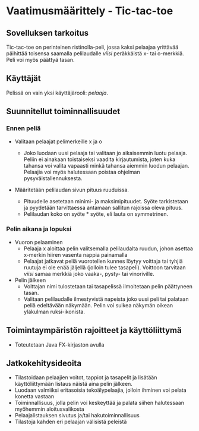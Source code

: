 # Vaatimusmäärittely - Tic-tac-toe

## Sovelluksen tarkoitus

Tic-tac-toe on perinteinen ristinolla-peli, jossa kaksi pelaajaa yrittävää päihittää toisensa saamalla pelilaudalle *viisi* peräkkäistä x- tai o-merkkiä. Peli voi myös päättyä tasan. 

## Käyttäjät

Pelissä on vain yksi käyttäjärooli: *pelaaja*.

## Suunnitellut toiminnallisuudet

### Ennen peliä

* Valitaan pelaajat pelimerkeille x ja o 
    * Joko luodaan uusi pelaaja tai valitaan jo aikaisemmin luotu pelaaja. Peliin ei ainakaan toistaiseksi vaadita kirjautumista, joten kuka tahansa voi valita vapaasti minkä tahansa aiemmin luodun pelaajan. Pelaajia voi myös halutessaan poistaa ohjelman pysyväistallennuksesta.

* Määritetään pelilaudan sivun pituus ruuduissa. 
    * Pituudelle asetetaan minimi- ja maksimipituudet. Syöte tarkistetaan ja pyydetään tarvittaessa antamaan sallitun rajoissa oleva pituus.
    * Pelilaudan koko on syöte * syöte, eli lauta on symmetrinen.

### Pelin aikana ja lopuksi

* Vuoron pelaaminen
    * Pelaaja x aloittaa pelin valitsemalla pelilaudalta ruudun, johon asettaa x-merkin hiiren vasenta nappia painamalla
    * Pelaajat jatkavat peliä vuorotellen kunnes löytyy voittaja tai tyhjiä ruutuja ei ole enää jäljellä (jolloin tulee tasapeli). Voittoon tarvitaan *viisi* samaa merkkiä joko vaaka-, pysty- tai vinoriville. 
* Pelin jälkeen
    * Voittajan nimi tulostetaan tai tasapelissä ilmoitetaan pelin päättyneen tasan. 
    * Valitaan pelilaudalle ilmestyvistä napeista joko uusi peli tai palataan peliä edeltävään näkymään. Pelin voi sulkea näkymän oikean yläkulman ruksi-ikonista.

## Toimintaympäristön rajoitteet ja käyttöliittymä

*  Toteutetaan Java FX-kirjaston avulla

## Jatkokehitysideoita

* Tilastoidaan pelaajien voitot, tappiot ja tasapelit ja lisätään käyttöliittymään listaus näistä aina pelin jälkeen.
* Luodaan valmiiksi eritasoisia tekoälypelaajia, jolloin ihminen voi pelata konetta vastaan
* Toiminnallisuus, jolla pelin voi keskeyttää ja palata siihen halutessaan myöhemmin aloitusvalikosta 
* Pelaajalistauksen sivutus ja/tai hakutoiminnallisuus
* Tilastoja kahden eri pelaajan välisistä peleistä
